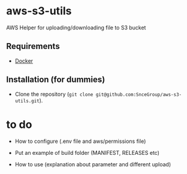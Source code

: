# aws-s3-utils

AWS Helper for uploading/downloading file to S3 bucket

## Requirements

- [Docker](https://www.docker.com/get-started)

## Installation (for dummies)

- Clone the repository (`git clone git@github.com:SnceGroup/aws-s3-utils.git`).

# to do

- How to configure (.env file and aws/permissions file)

- Put an example of build folder (MANIFEST, RELEASES etc)

- How to use (explanation about parameter and different upload)
